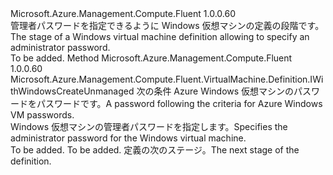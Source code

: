 <Type Name="IWithWindowsAdminPasswordUnmanaged" FullName="Microsoft.Azure.Management.Compute.Fluent.VirtualMachine.Definition.IWithWindowsAdminPasswordUnmanaged">
  <TypeSignature Language="C#" Value="public interface IWithWindowsAdminPasswordUnmanaged" />
  <TypeSignature Language="ILAsm" Value=".class public interface auto ansi abstract IWithWindowsAdminPasswordUnmanaged" />
  <TypeSignature Language="DocId" Value="T:Microsoft.Azure.Management.Compute.Fluent.VirtualMachine.Definition.IWithWindowsAdminPasswordUnmanaged" />
  <TypeSignature Language="VB.NET" Value="Public Interface IWithWindowsAdminPasswordUnmanaged" />
  <TypeSignature Language="F#" Value="type IWithWindowsAdminPasswordUnmanaged = interface" />
  <AssemblyInfo>
    <AssemblyName>Microsoft.Azure.Management.Compute.Fluent</AssemblyName>
    <AssemblyVersion>1.0.0.60</AssemblyVersion>
  </AssemblyInfo>
  <Interfaces />
  <Docs>
    <summary>
            <span data-ttu-id="92fb5-101">管理者パスワードを指定できるように Windows 仮想マシンの定義の段階です。</span><span class="sxs-lookup"><span data-stu-id="92fb5-101">The stage of a Windows virtual machine definition allowing to specify an administrator password.</span></span>
            </summary>
    <remarks>To be added.</remarks>
  </Docs>
  <Members>
    <Member MemberName="WithAdminPassword">
      <MemberSignature Language="C#" Value="public Microsoft.Azure.Management.Compute.Fluent.VirtualMachine.Definition.IWithWindowsCreateUnmanaged WithAdminPassword (string adminPassword);" />
      <MemberSignature Language="ILAsm" Value=".method public hidebysig newslot virtual instance class Microsoft.Azure.Management.Compute.Fluent.VirtualMachine.Definition.IWithWindowsCreateUnmanaged WithAdminPassword(string adminPassword) cil managed" />
      <MemberSignature Language="DocId" Value="M:Microsoft.Azure.Management.Compute.Fluent.VirtualMachine.Definition.IWithWindowsAdminPasswordUnmanaged.WithAdminPassword(System.String)" />
      <MemberSignature Language="VB.NET" Value="Public Function WithAdminPassword (adminPassword As String) As IWithWindowsCreateUnmanaged" />
      <MemberSignature Language="F#" Value="abstract member WithAdminPassword : string -&gt; Microsoft.Azure.Management.Compute.Fluent.VirtualMachine.Definition.IWithWindowsCreateUnmanaged" Usage="iWithWindowsAdminPasswordUnmanaged.WithAdminPassword adminPassword" />
      <MemberType>Method</MemberType>
      <AssemblyInfo>
        <AssemblyName>Microsoft.Azure.Management.Compute.Fluent</AssemblyName>
        <AssemblyVersion>1.0.0.60</AssemblyVersion>
      </AssemblyInfo>
      <ReturnValue>
        <ReturnType>Microsoft.Azure.Management.Compute.Fluent.VirtualMachine.Definition.IWithWindowsCreateUnmanaged</ReturnType>
      </ReturnValue>
      <Parameters>
        <Parameter Name="adminPassword" Type="System.String" />
      </Parameters>
      <Docs>
        <param name="adminPassword"><span data-ttu-id="92fb5-102">次の条件 Azure Windows 仮想マシンのパスワードをパスワードです。</span><span class="sxs-lookup"><span data-stu-id="92fb5-102">A password following the criteria for Azure Windows VM passwords.</span></span></param>
        <summary>
            <span data-ttu-id="92fb5-103">Windows 仮想マシンの管理者パスワードを指定します。</span><span class="sxs-lookup"><span data-stu-id="92fb5-103">Specifies the administrator password for the Windows virtual machine.</span></span>
            </summary>
        <returns>To be added.</returns>
        <remarks>To be added.</remarks>
        <return><span data-ttu-id="92fb5-104">定義の次のステージ。</span><span class="sxs-lookup"><span data-stu-id="92fb5-104">The next stage of the definition.</span></span></return>
      </Docs>
    </Member>
  </Members>
</Type>